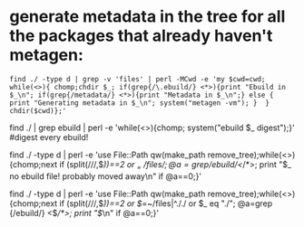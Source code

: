 # generate metadata in the tree for all the packages that already haven't metagen:
    find ./ -type d | grep -v 'files' | perl -MCwd -e 'my $cwd=cwd; while(<>){ chomp;chdir $_; if(grep{/\.ebuild/} <*>){print "Ebuild in $_\n"; if(grep{/metadata/} <*>){print "Metadata in $_\n";} else { print "Generating metadata in $_\n"; system("metagen -vm"); }  } chdir($cwd)};'


 find ./ | grep ebuild | perl -e 'while(<>){chomp; system("ebuild $_ digest");}' #digest every ebuild!


 find ./ -type d | perl -e 'use File::Path qw(make_path remove_tree);while(<>){chomp;next if (split(/\//,$_))==2 or $_=~/files/; @a=grep {/ebuild/} <$_/*>; print "$_ no ebuild file! probably moved away\n" if @a==0;}'

find ./ -type d | perl -e 'use File::Path qw(make_path remove_tree);while(<>){chomp;next if (split(/\//,$_))==2 or $_=~/files|^\.\/\./ or $_ eq "./"; @a=grep {/ebuild/} <$_/*>; print "$_\n" if @a==0;}'
